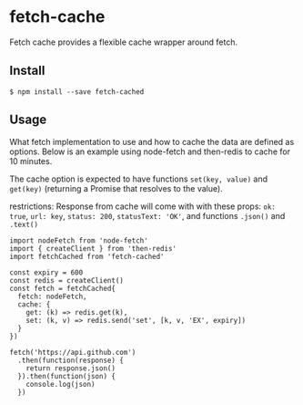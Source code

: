 fetch-cache
=====================

Fetch cache provides a flexible cache wrapper around fetch.

## Install

```
$ npm install --save fetch-cached
```
## Usage

What fetch implementation to use and how to cache the
data are defined as options. Below is an example
using node-fetch and then-redis to cache for 10 minutes.

The cache option is expected to have functions `set(key, value)` and `get(key)`
(returning a Promise that resolves to the value).

restrictions: Response from cache will come with with these props:
`ok: true`, `url: key`, `status: 200`, `statusText: 'OK'`,
and functions `.json()` and `.text()`

```
import nodeFetch from 'node-fetch'
import { createClient } from 'then-redis'
import fetchCached from 'fetch-cached'

const expiry = 600
const redis = createClient()
const fetch = fetchCached{
  fetch: nodeFetch,
  cache: {
    get: (k) => redis.get(k),
    set: (k, v) => redis.send('set', [k, v, 'EX', expiry])
  }
})

fetch('https://api.github.com')
  .then(function(response) {
    return response.json()
  }).then(function(json) {
    console.log(json)
  })
```
